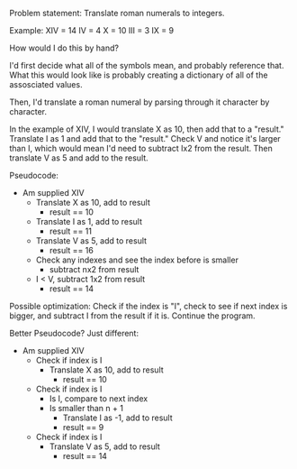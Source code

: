 Problem statement:
Translate roman numerals to integers.

Example:
XIV = 14
IV = 4
X = 10
III = 3
IX = 9

How would I do this by hand?

I'd first decide what all of the symbols mean, and probably reference that. What this would look like is probably creating a dictionary of all of the assosciated values.

Then, I'd translate a roman numeral by parsing through it character by character.

In the example of XIV, I would translate X as 10, then add that to a "result." Translate I as 1 and add that to the "result." Check V and notice it's larger than I, which would mean I'd need to subtract Ix2 from the result. Then translate V as 5 and add to the result.

Pseudocode:
- Am supplied XIV
    - Translate X as 10, add to result
        - result == 10
    - Translate I as 1, add to result
        - result == 11
    - Translate V as 5, add to result
        - result == 16
    - Check any indexes and see the index before is smaller
        - subtract nx2 from result
    - I < V, subtract 1x2 from result
        - result == 14

Possible optimization:
    Check if the index is "I", check to see if next index is bigger, and subtract I from the result if it is. Continue the program.

Better Pseudocode? Just different:
- Am supplied XIV
    - Check if index is I
        - Translate X as 10, add to result
            - result == 10
    - Check if index is I
        - Is I, compare to next index
        - Is smaller than n + 1
            - Translate I as -1, add to result
            - result == 9
     - Check if index is I
        - Translate V as 5, add to result
            - result == 14